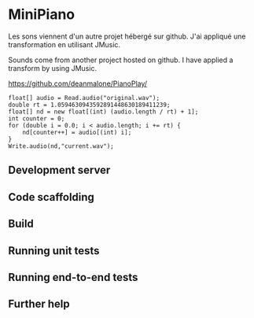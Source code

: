 # MiniPiano

Les sons viennent d'un autre projet hébergé sur github.
J'ai appliqué une transformation en utilisant JMusic.

Sounds come from another project hosted on github.
I have applied a transform by using JMusic.

https://github.com/deanmalone/PianoPlay/

```
float[] audio = Read.audio("original.wav");
double rt = 1.0594630943592891448630189411239;
float[] nd = new float[(int) (audio.length / rt) + 1];
int counter = 0;
for (double i = 0.0; i < audio.length; i += rt) {
	nd[counter++] = audio[(int) i];
}
Write.audio(nd,"current.wav");
```


## Development server

## Code scaffolding

## Build

## Running unit tests

## Running end-to-end tests

## Further help

